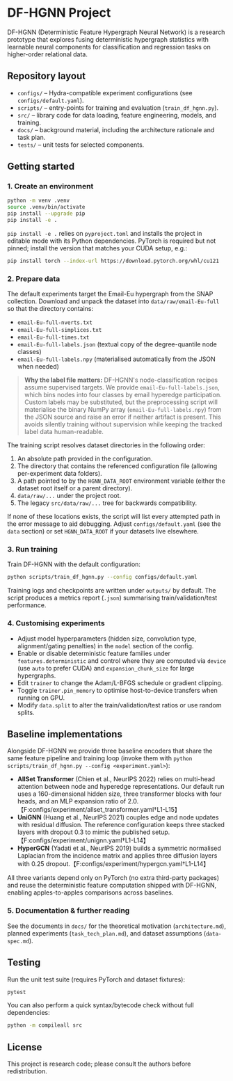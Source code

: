 # DF-HGNN Project

DF-HGNN (Deterministic Feature Hypergraph Neural Network) is a research prototype that
explores fusing deterministic hypergraph statistics with learnable neural components
for classification and regression tasks on higher-order relational data.

## Repository layout

- `configs/` – Hydra-compatible experiment configurations (see `configs/default.yaml`).
- `scripts/` – entry-points for training and evaluation (`train_df_hgnn.py`).
- `src/` – library code for data loading, feature engineering, models, and training.
- `docs/` – background material, including the architecture rationale and task plan.
- `tests/` – unit tests for selected components.

## Getting started

### 1. Create an environment

```bash
python -m venv .venv
source .venv/bin/activate
pip install --upgrade pip
pip install -e .
```

`pip install -e .` relies on `pyproject.toml` and installs the project in editable mode with
its Python dependencies. PyTorch is required but not pinned; install the version that matches
your CUDA setup, e.g.:

```bash
pip install torch --index-url https://download.pytorch.org/whl/cu121
```

### 2. Prepare data

The default experiments target the Email-Eu hypergraph from the SNAP collection. Download
and unpack the dataset into `data/raw/email-Eu-full` so that the directory contains:

- `email-Eu-full-nverts.txt`
- `email-Eu-full-simplices.txt`
- `email-Eu-full-times.txt`
- `email-Eu-full-labels.json` (textual copy of the degree-quantile node classes)
- `email-Eu-full-labels.npy` (materialised automatically from the JSON when needed)

> **Why the label file matters:**
> DF-HGNN's node-classification recipes assume supervised targets. We provide
> `email-Eu-full-labels.json`, which bins nodes into four classes by email hyperedge
> participation. Custom labels may be substituted, but the preprocessing script will
> materialise the binary NumPy array (`email-Eu-full-labels.npy`) from the JSON source
> and raise an error if neither artifact is present. This avoids silently training
> without supervision while keeping the tracked label data human-readable.

The training script resolves dataset directories in the following order:

1. An absolute path provided in the configuration.
2. The directory that contains the referenced configuration file (allowing
   per-experiment data folders).
3. A path pointed to by the `HGNN_DATA_ROOT` environment variable (either the
   dataset root itself or a parent directory).
4. `data/raw/...` under the project root.
5. The legacy `src/data/raw/...` tree for backwards compatibility.

If none of these locations exists, the script will list every attempted path in
the error message to aid debugging. Adjust `configs/default.yaml` (see the
`data` section) or set `HGNN_DATA_ROOT` if your datasets live elsewhere.


### 3. Run training

Train DF-HGNN with the default configuration:

```bash
python scripts/train_df_hgnn.py --config configs/default.yaml
```

Training logs and checkpoints are written under `outputs/` by default. The script produces
a metrics report (`.json`) summarising train/validation/test performance.

### 4. Customising experiments

- Adjust model hyperparameters (hidden size, convolution type, alignment/gating penalties)
in the `model` section of the config.
- Enable or disable deterministic feature families under `features.deterministic` and
  control where they are computed via `device` (use `auto` to prefer CUDA) and
  `expansion_chunk_size` for large hypergraphs.
- Edit `trainer` to change the Adam/L-BFGS schedule or gradient clipping.
- Toggle `trainer.pin_memory` to optimise host-to-device transfers when running on GPU.
- Modify `data.split` to alter the train/validation/test ratios or use random splits.

## Baseline implementations

Alongside DF-HGNN we provide three baseline encoders that share the same feature pipeline and
training loop (invoke them with `python scripts/train_df_hgnn.py --config <experiment.yaml>`):

- **AllSet Transformer** (Chien et al., NeurIPS 2022) relies on multi-head attention between
  node and hyperedge representations. Our default run uses a 160-dimensional hidden size, three
  transformer blocks with four heads, and an MLP expansion ratio of 2.0.【F:configs/experiment/allset_transformer.yaml†L1-L15】
- **UniGNN** (Huang et al., NeurIPS 2021) couples edge and node updates with residual diffusion.
  The reference configuration keeps three stacked layers with dropout 0.3 to mimic the published
  setup.【F:configs/experiment/unignn.yaml†L1-L14】
- **HyperGCN** (Yadati et al., NeurIPS 2019) builds a symmetric normalised Laplacian from the
  incidence matrix and applies three diffusion layers with 0.25 dropout.【F:configs/experiment/hypergcn.yaml†L1-L14】

All three variants depend only on PyTorch (no extra third-party packages) and reuse the deterministic
feature computation shipped with DF-HGNN, enabling apples-to-apples comparisons across baselines.

### 5. Documentation & further reading

See the documents in `docs/` for the theoretical motivation (`architecture.md`), planned
experiments (`task_tech_plan.md`), and dataset assumptions (`data-spec.md`).

## Testing

Run the unit test suite (requires PyTorch and dataset fixtures):

```bash
pytest
```

You can also perform a quick syntax/bytecode check without full dependencies:

```bash
python -m compileall src
```

## License

This project is research code; please consult the authors before redistribution.
